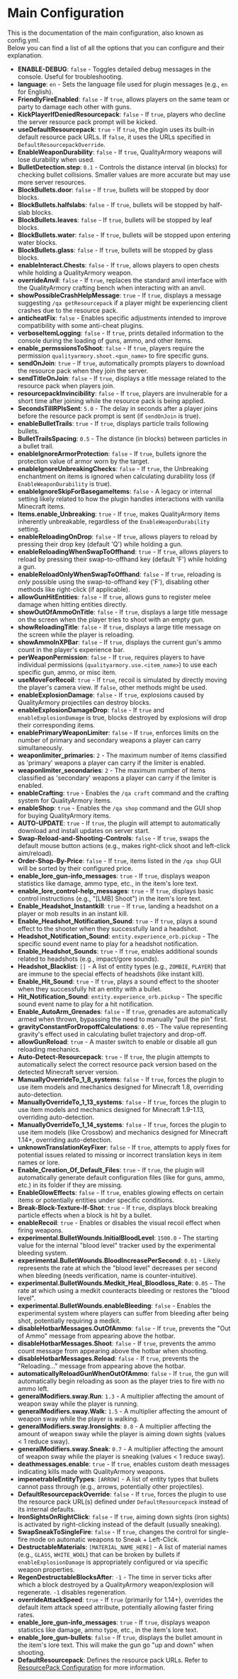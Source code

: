 # Main Configuration

This is the documentation of the main configuration, also known as config.yml.\
Below you can find a list of all the options that you can configure and their explanation.

* **ENABLE-DEBUG**: `false` - Toggles detailed debug messages in the console. Useful for troubleshooting.
* **language**: `en` - Sets the language file used for plugin messages (e.g., `en` for English).
* **FriendlyFireEnabled**: `false` - If `true`, allows players on the same team or party to damage each other with guns.
* **KickPlayerIfDeniedResourcepack**: `false` - If `true`, players who decline the server resource pack prompt will be kicked.
* **useDefaultResourcepack**: `true` - If `true`, the plugin uses its built-in default resource pack URLs. If `false`, it uses the URLs specified in `DefaultResourcepackOverride`.
* **EnableWeaponDurability**: `false` - If `true`, QualityArmory weapons will lose durability when used.
* **BulletDetection.step**: `0.1` - Controls the distance interval (in blocks) for checking bullet collisions. Smaller values are more accurate but may use more server resources.
* **BlockBullets.door**: `false` - If `true`, bullets will be stopped by door blocks.
* **BlockBullets.halfslabs**: `false` - If `true`, bullets will be stopped by half-slab blocks.
* **BlockBullets.leaves**: `false` - If `true`, bullets will be stopped by leaf blocks.
* **BlockBullets.water**: `false` - If `true`, bullets will be stopped upon entering water blocks.
* **BlockBullets.glass**: `false` - If `true`, bullets will be stopped by glass blocks.
* **enableInteract.Chests**: `false` - If `true`, allows players to open chests while holding a QualityArmory weapon.
* **overrideAnvil**: `false` - If `true`, replaces the standard anvil interface with the QualityArmory crafting bench when interacting with an anvil.
* **showPossibleCrashHelpMessage**: `true` - If `true`, displays a message suggesting `/qa getResourcepack` if a player might be experiencing client crashes due to the resource pack.
* **anticheatFix**: `false` - Enables specific adjustments intended to improve compatibility with some anti-cheat plugins.
* **verboseItemLogging**: `false` - If `true`, prints detailed information to the console during the loading of guns, ammo, and other items.
* **enable\_permssionsToShoot**: `false` - If `true`, players require the permission `qualityarmory.shoot.<gun_name>` to fire specific guns.
* **sendOnJoin**: `true` - If `true`, automatically prompts players to download the resource pack when they join the server.
* **sendTitleOnJoin**: `false` - If `true`, displays a title message related to the resource pack when players join.
* **resourcepackInvincibility**: `false` - If `true`, players are invulnerable for a short time after joining while the resource pack is being applied.
* **SecondsTillRPIsSent**: `5.0` - The delay in seconds after a player joins before the resource pack prompt is sent (if `sendOnJoin` is true).
* **enableBulletTrails**: `true` - If `true`, displays particle trails following bullets.
* **BulletTrailsSpacing**: `0.5` - The distance (in blocks) between particles in a bullet trail.
* **enableIgnoreArmorProtection**: `false` - If `true`, bullets ignore the protection value of armor worn by the target.
* **enableIgnoreUnbreakingChecks**: `false` - If `true`, the Unbreaking enchantment on items is ignored when calculating durability loss (if `EnableWeaponDurability` is true).
* **enableIgnoreSkipForBasegameItems**: `false` - A legacy or internal setting likely related to how the plugin handles interactions with vanilla Minecraft items.
* **Items.enable\_Unbreaking**: `true` - If `true`, makes QualityArmory items inherently unbreakable, regardless of the `EnableWeaponDurability` setting.
* **enableReloadingOnDrop**: `false` - If `true`, allows players to reload by pressing their drop key (default 'Q') while holding a gun.
* **enableReloadingWhenSwapToOffhand**: `true` - If `true`, allows players to reload by pressing their swap-to-offhand key (default 'F') while holding a gun.
* **enableReloadOnlyWhenSwapToOffhand**: `false` - If `true`, reloading is _only_ possible using the swap-to-offhand key ('F'), disabling other methods like right-click (if applicable).
* **allowGunHitEntities**: `false` - If `true`, allows guns to register melee damage when hitting entities directly.
* **showOutOfAmmoOnTitle**: `false` - If `true`, displays a large title message on the screen when the player tries to shoot with an empty gun.
* **showReloadingTitle**: `false` - If `true`, displays a large title message on the screen while the player is reloading.
* **showAmmoInXPBar**: `false` - If `true`, displays the current gun's ammo count in the player's experience bar.
* **perWeaponPermission**: `false` - If `true`, requires players to have individual permissions (`qualityarmory.use.<item_name>`) to use each specific gun, ammo, or misc item.
* **useMoveForRecoil**: `true` - If `true`, recoil is simulated by directly moving the player's camera view. If `false`, other methods might be used.
* **enableExplosionDamage**: `false` - If `true`, explosions caused by QualityArmory projectiles can destroy blocks.
* **enableExplosionDamageDrop**: `false` - If `true` and `enableExplosionDamage` is true, blocks destroyed by explosions will drop their corresponding items.
* **enablePrimaryWeaponLimiter**: `false` - If `true`, enforces limits on the number of primary and secondary weapons a player can carry simultaneously.
* **weaponlimiter\_primaries**: `2` - The maximum number of items classified as 'primary' weapons a player can carry if the limiter is enabled.
* **weaponlimiter\_secondaries**: `2` - The maximum number of items classified as 'secondary' weapons a player can carry if the limiter is enabled.
* **enableCrafting**: `true` - Enables the `/qa craft` command and the crafting system for QualityArmory items.
* **enableShop**: `true` - Enables the `/qa shop` command and the GUI shop for buying QualityArmory items.
* **AUTO-UPDATE**: `true` - If `true`, the plugin will attempt to automatically download and install updates on server start.
* **Swap-Reload-and-Shooting-Controls**: `false` - If `true`, swaps the default mouse button actions (e.g., makes right-click shoot and left-click aim/reload).
* **Order-Shop-By-Price**: `false` - If `true`, items listed in the `/qa shop` GUI will be sorted by their configured price.
* **enable\_lore\_gun-info\_messages**: `true` - If `true`, displays weapon statistics like damage, ammo type, etc., in the item's lore text.
* **enable\_lore\_control-help\_messages**: `true` - If `true`, displays basic control instructions (e.g., "\[LMB] Shoot") in the item's lore text.
* **Enable\_Headshot\_Instantkill**: `true` - If `true`, landing a headshot on a player or mob results in an instant kill.
* **Enable\_Headshot\_Notification\_Sound**: `true` - If `true`, plays a sound effect to the shooter when they successfully land a headshot.
* **Headshot\_Notification\_Sound**: `entity.experience_orb.pickup` - The specific sound event name to play for a headshot notification.
* **Enable\_Headshot\_Sounds**: `true` - If `true`, enables additional sounds related to headshots (e.g., impact/gore sounds).
* **Headshot\_Blacklist**: `[]` - A list of entity types (e.g., `ZOMBIE`, `PLAYER`) that are immune to the special effects of headshots (like instant kill).
* **Enable\_Hit\_Sound**: `true` - If `true`, plays a sound effect to the shooter when they successfully hit an entity with a bullet.
* **Hit\_Notification\_Sound**: `entity.experience_orb.pickup` - The specific sound event name to play for a hit notification.
* **Enable\_AutoArm\_Grenades**: `false` - If `true`, grenades are automatically armed when thrown, bypassing the need to manually "pull the pin" first.
* **gravityConstantForDropoffCalculations**: `0.05` - The value representing gravity's effect used in calculating bullet trajectory and drop-off.
* **allowGunReload**: `true` - A master switch to enable or disable all gun reloading mechanics.
* **Auto-Detect-Resourcepack**: `true` - If `true`, the plugin attempts to automatically select the correct resource pack version based on the detected Minecraft server version.
* **ManuallyOverrideTo\_1\_8\_systems**: `false` - If `true`, forces the plugin to use item models and mechanics designed for Minecraft 1.8, overriding auto-detection.
* **ManuallyOverrideTo\_1\_13\_systems**: `false` - If `true`, forces the plugin to use item models and mechanics designed for Minecraft 1.9-1.13, overriding auto-detection.
* **ManuallyOverrideTo\_1\_14\_systems**: `false` - If `true`, forces the plugin to use item models (like Crossbow) and mechanics designed for Minecraft 1.14+, overriding auto-detection.
* **unknownTranslationKeyFixer**: `false` - If `true`, attempts to apply fixes for potential issues related to missing or incorrect translation keys in item names or lore.
* **Enable\_Creation\_Of\_Default\_Files**: `true` - If `true`, the plugin will automatically generate default configuration files (like for guns, ammo, etc.) in its folder if they are missing.
* **EnableGlowEffects**: `false` - If `true`, enables glowing effects on certain items or potentially entities under specific conditions.
* **Break-Block-Texture-If-Shot**: `true` - If `true`, displays block breaking particle effects when a block is hit by a bullet.
* **enableRecoil**: `true` - Enables or disables the visual recoil effect when firing weapons.
* **experimental.BulletWounds.InitialBloodLevel**: `1500.0` - The starting value for the internal "blood level" tracker used by the experimental bleeding system.
* **experimental.BulletWounds.BloodIncreasePerSecond**: `0.01` - Likely represents the rate at which the "blood level" decreases per second when bleeding (needs verification, name is counter-intuitive).
* **experimental.BulletWounds.Medkit\_Heal\_Bloodloss\_Rate**: `0.05` - The rate at which using a medkit counteracts bleeding or restores the "blood level".
* **experimental.BulletWounds.enableBleeding**: `false` - Enables the experimental system where players can suffer from bleeding after being shot, potentially requiring a medkit.
* **disableHotbarMessages.OutOfAmmo**: `false` - If `true`, prevents the "Out of Ammo" message from appearing above the hotbar.
* **disableHotbarMessages.Shoot**: `false` - If `true`, prevents the ammo count message from appearing above the hotbar when shooting.
* **disableHotbarMessages.Reload**: `false` - If `true`, prevents the "Reloading..." message from appearing above the hotbar.
* **automaticallyReloadGunWhenOutOfAmmo**: `false` - If `true`, the gun will automatically begin reloading as soon as the player tries to fire with no ammo left.
* **generalModifiers.sway.Run**: `1.3` - A multiplier affecting the amount of weapon sway while the player is running.
* **generalModifiers.sway.Walk**: `1.5` - A multiplier affecting the amount of weapon sway while the player is walking.
* **generalModifiers.sway.Ironsights**: `0.8` - A multiplier affecting the amount of weapon sway while the player is aiming down sights (values < 1 reduce sway).
* **generalModifiers.sway.Sneak**: `0.7` - A multiplier affecting the amount of weapon sway while the player is sneaking (values < 1 reduce sway).
* **deathmessages.enable**: `true` - If `true`, enables custom death messages indicating kills made with QualityArmory weapons.
* **impenetrableEntityTypes**: `[ARROW]` - A list of entity types that bullets cannot pass through (e.g., arrows, potentially other projectiles).
* **DefaultResourcepackOverride**: `false` - If `true`, forces the plugin to use the resource pack URL(s) defined under `DefaultResourcepack` instead of its internal defaults.
* **IronSightsOnRightClick**: `false` - If `true`, aiming down sights (iron sights) is activated by right-clicking instead of the default (usually sneaking).
* **SwapSneakToSingleFire**: `false` - If `true`, changes the control for single-fire mode on automatic weapons to Sneak + Left-Click.
* **DestructableMaterials**: `[MATERIAL_NAME_HERE]` - A list of material names (e.g., `GLASS`, `WHITE_WOOL`) that can be broken by bullets if `enableExplosionDamage` is appropriately configured or via specific weapon properties.
* **RegenDestructableBlocksAfter**: `-1` - The time in server ticks after which a block destroyed by a QualityArmory weapon/explosion will regenerate. `-1` disables regeneration.
* **overrideAttackSpeed**: `true` - If `true` (primarily for 1.14+), overrides the default item attack speed attribute, potentially allowing faster firing rates.
* **enable_lore_gun-info_messages**: `true` - If `true`, displays weapon statistics like damage, ammo type, etc., in the item's lore text.
* **enable_lore_gun-bullets**: `false` - If `true`, displays the bullet amount in the item's lore text. This will make the gun go "up and down" when shooting.
* **DefaultResourcepack**: Defines the resource pack URLs. Refer to [ResourcePack Configuration](resourcepack.md) for more information.
